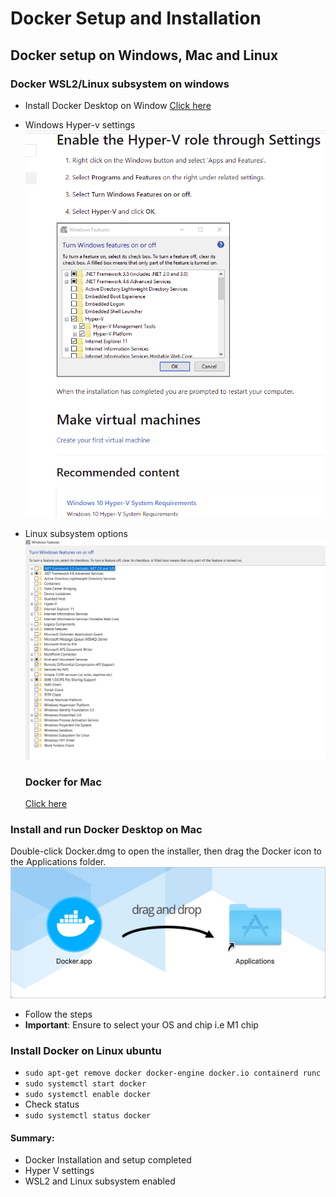 # Docker Setup and Installation
## Docker setup on Windows, Mac and Linux
### Docker WSL2/Linux subsystem on windows

- Install Docker Desktop on Window [Click here](https://docs.docker.com/desktop/windows/install/)
- Windows Hyper-v settings
![](../images/Hyper-v-settings%20(2).png)
- Linux subsystem options 
![](../images/docker_settings.png)

  ### Docker for Mac
  [Click here](https://docs.docker.com/desktop/mac/install/)

### Install and run Docker Desktop on Mac
Double-click Docker.dmg to open the installer, then drag the Docker icon to the Applications folder.
![](../images/docker-app-drag.png)

- Follow the steps
-  **Important**: Ensure to select your OS and chip i.e M1 chip

### Install Docker on Linux ubuntu
- `sudo apt-get remove docker docker-engine docker.io containerd runc`
- `sudo systemctl start docker`
- `sudo systemctl enable docker`
- Check status
- `sudo systemctl status docker`
  
#### Summary:
- Docker Installation and setup completed
-  Hyper V settings 
-  WSL2 and Linux subsystem enabled 



